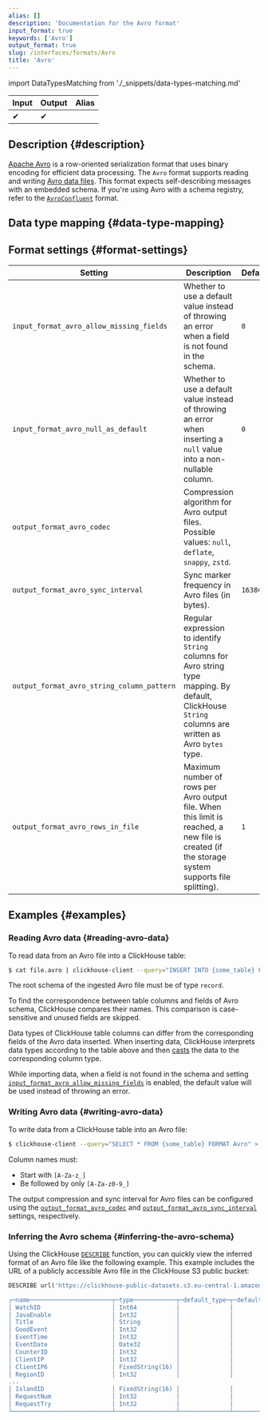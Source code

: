 ```yaml
---
alias: []
description: 'Documentation for the Avro format'
input_format: true
keywords: ['Avro']
output_format: true
slug: /interfaces/formats/Avro
title: 'Avro'
---
```


import DataTypesMatching from './_snippets/data-types-matching.md'

| Input | Output | Alias |
|-------|--------|-------|
| ✔     | ✔      |       |

## Description {#description}

[Apache Avro](https://avro.apache.org/) is a row-oriented serialization format that uses binary encoding for efficient data processing. The `Avro` format supports reading and writing [Avro data files](https://avro.apache.org/docs/++version++/specification/#object-container-files). This format expects self-describing messages with an embedded schema. If you're using Avro with a schema registry, refer to the [`AvroConfluent`](/AvroConfluent.md) format.

## Data type mapping {#data-type-mapping}

<DataTypesMatching/>

## Format settings {#format-settings}

| Setting                                     | Description                                                                                         | Default |
|---------------------------------------------|-----------------------------------------------------------------------------------------------------|---------|
| `input_format_avro_allow_missing_fields`    | Whether to use a default value instead of throwing an error when a field is not found in the schema. | `0`     |
| `input_format_avro_null_as_default`         | Whether to use a default value instead of throwing an error when inserting a `null` value into a non-nullable column. |   `0`   |
| `output_format_avro_codec`                  | Compression algorithm for Avro output files. Possible values: `null`, `deflate`, `snappy`, `zstd`.            |         |
| `output_format_avro_sync_interval`          | Sync marker frequency in Avro files (in bytes). | `16384` |
| `output_format_avro_string_column_pattern`  | Regular expression to identify `String` columns for Avro string type mapping. By default, ClickHouse `String` columns are written as Avro `bytes` type.                                 |         |
| `output_format_avro_rows_in_file`           | Maximum number of rows per Avro output file. When this limit is reached, a new file is created (if the storage system supports file splitting).                                                         | `1`     |

## Examples {#examples}

### Reading Avro data {#reading-avro-data}

To read data from an Avro file into a ClickHouse table:

```bash
$ cat file.avro | clickhouse-client --query="INSERT INTO {some_table} FORMAT Avro"
```

The root schema of the ingested Avro file must be of type `record`.

To find the correspondence between table columns and fields of Avro schema, ClickHouse compares their names. 
This comparison is case-sensitive and unused fields are skipped.

Data types of ClickHouse table columns can differ from the corresponding fields of the Avro data inserted. When inserting data, ClickHouse interprets data types according to the table above and then [casts](/sql-reference/functions/type-conversion-functions#cast) the data to the corresponding column type.

While importing data, when a field is not found in the schema and setting [`input_format_avro_allow_missing_fields`](/operations/settings/settings-formats.md/#input_format_avro_allow_missing_fields) is enabled, the default value will be used instead of throwing an error.

### Writing Avro data {#writing-avro-data}

To write data from a ClickHouse table into an Avro file:

```bash
$ clickhouse-client --query="SELECT * FROM {some_table} FORMAT Avro" > file.avro
```

Column names must:

- Start with `[A-Za-z_]`
- Be followed by only `[A-Za-z0-9_]`

The output compression and sync interval for Avro files can be configured using the [`output_format_avro_codec`](/operations/settings/settings-formats.md/#output_format_avro_codec) and [`output_format_avro_sync_interval`](/operations/settings/settings-formats.md/#output_format_avro_sync_interval) settings, respectively.

### Inferring the Avro schema {#inferring-the-avro-schema}

Using the ClickHouse [`DESCRIBE`](/sql-reference/statements/describe-table) function, you can quickly view the inferred format of an Avro file like the following example. 
This example includes the URL of a publicly accessible Avro file in the ClickHouse S3 public bucket:

```sql
DESCRIBE url('https://clickhouse-public-datasets.s3.eu-central-1.amazonaws.com/hits.avro','Avro);

┌─name───────────────────────┬─type────────────┬─default_type─┬─default_expression─┬─comment─┬─codec_expression─┬─ttl_expression─┐
│ WatchID                    │ Int64           │              │                    │         │                  │                │
│ JavaEnable                 │ Int32           │              │                    │         │                  │                │
│ Title                      │ String          │              │                    │         │                  │                │
│ GoodEvent                  │ Int32           │              │                    │         │                  │                │
│ EventTime                  │ Int32           │              │                    │         │                  │                │
│ EventDate                  │ Date32          │              │                    │         │                  │                │
│ CounterID                  │ Int32           │              │                    │         │                  │                │
│ ClientIP                   │ Int32           │              │                    │         │                  │                │
│ ClientIP6                  │ FixedString(16) │              │                    │         │                  │                │
│ RegionID                   │ Int32           │              │                    │         │                  │                │
...
│ IslandID                   │ FixedString(16) │              │                    │         │                  │                │
│ RequestNum                 │ Int32           │              │                    │         │                  │                │
│ RequestTry                 │ Int32           │              │                    │         │                  │                │
└────────────────────────────┴─────────────────┴──────────────┴────────────────────┴─────────┴──────────────────┴────────────────┘
```
